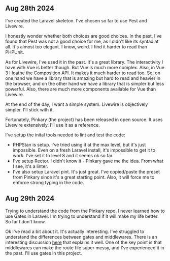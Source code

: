 ## Aug 28th 2024

I've created the Laravel skeleton. I've chosen so far to use Pest and Livewire. 

I honestly wonder whether both choices are good choices. In the past, I've found that Pest was not a good choice for me, as I didn't like its syntax at all. It's almost too elegant. I know, weird. I find it harder to read than PHPUnit.

As for Livewire, I've used it in the past. It's a great library. The interactivity I have with Vue is better though. But Vue is much more complex. Also, in Vue 3 I loathe the Composition API. It makes it much harder to read too. So, on one hand we have a library that is amazing but hard to read and heavier in the browser, and on the other hand we have a library that is simpler but less powerful. Also, there are much more components available for Vue than Livewire.

At the end of the day, I want a simple system. Livewire is objectively simpler. I'll stick with it.

Fortunately, Pinkary (the project) has been released in open source. It uses Livewire extensively. I'll use it as a reference.

I've setup the inital tools needed to lint and test the code:

- PHPStan is setup. I've tried using it at the max level, but it's just impossible. Even on a fresh Laravel install, it's impossible to get it to work. I've set it to level 8 and it seems ok so far.
- I've setup Rector. I didn't know it - Pinkary gave me the idea. From what I see, it's a linter. 
- I've also setup Laravel pint. It's just great. I've copied/paste the preset from Pinkary since it's a great starting point. Also, it will force me to enforce strong typing in the code.

## Aug 29th 2024

Trying to understand the code from the Pinkary repo. I never learned how to use Gates in Laravel. I'm trying to understand if it will make my life better. So far I don't know.

Ok I've read a bit about it. It's actually interesting. I've struggled to understand the differences between gates and middlewares. There is an interesting discussion [here](https://stackoverflow.com/questions/35019292/laravel-difference-between-route-middleware-and-policy/35591736#35591736) that explains it well. One of the key point is that middlewares can make the route file super messy, and I've experienced it in the past. I'll use gates in this project.
